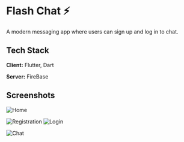 # Flash Chat ⚡️

A modern messaging app where users can sign up and log in to chat.

## Tech Stack

**Client:** Flutter, Dart

**Server:** FireBase

## Screenshots

![Home](images/home.png)

![Registration](images/registration.png)
![Login](images/login.png)

![Chat](images/chat.png)
